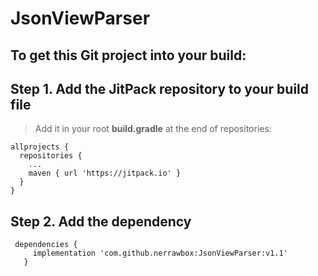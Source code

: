 # JsonViewParser

## To get this Git project into your build:

## **Step 1.** Add the JitPack repository to your build file

> Add it in your root **build.gradle** at the end of repositories:

  ```
  allprojects {
    repositories {
      ...
      maven { url 'https://jitpack.io' }
    }
  }
   ```
  
 ## **Step 2.** Add the dependency
 
 ```
  dependencies {
	  implementation 'com.github.nerrawbox:JsonViewParser:v1.1'
	}
  ```
